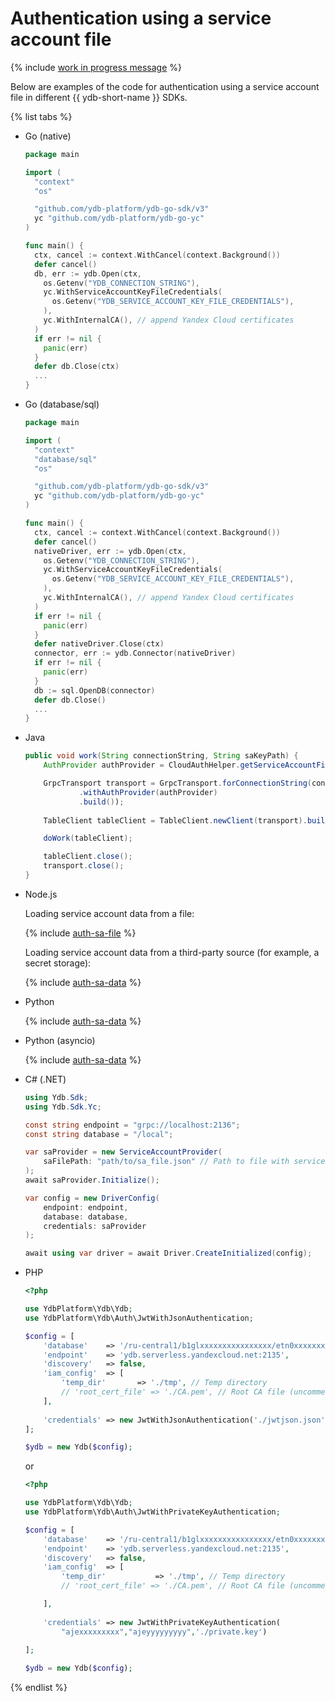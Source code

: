 # Authentication using a service account file

{% include [work in progress message](_includes/addition.md) %}

Below are examples of the code for authentication using a service account file in different {{ ydb-short-name }} SDKs.

{% list tabs %}

- Go (native)

  ```go
  package main

  import (
    "context"
    "os"

    "github.com/ydb-platform/ydb-go-sdk/v3"
    yc "github.com/ydb-platform/ydb-go-yc"
  )

  func main() {
    ctx, cancel := context.WithCancel(context.Background())
    defer cancel()
    db, err := ydb.Open(ctx,
      os.Getenv("YDB_CONNECTION_STRING"),
      yc.WithServiceAccountKeyFileCredentials(
        os.Getenv("YDB_SERVICE_ACCOUNT_KEY_FILE_CREDENTIALS"),
      ),
      yc.WithInternalCA(), // append Yandex Cloud certificates
    )
    if err != nil {
      panic(err)
    }
    defer db.Close(ctx) 
    ...
  }
  ```

- Go (database/sql)

  ```go
  package main

  import (
    "context"
    "database/sql"
    "os"

    "github.com/ydb-platform/ydb-go-sdk/v3"
    yc "github.com/ydb-platform/ydb-go-yc"
  )

  func main() {
    ctx, cancel := context.WithCancel(context.Background())
    defer cancel()
    nativeDriver, err := ydb.Open(ctx,
      os.Getenv("YDB_CONNECTION_STRING"),
      yc.WithServiceAccountKeyFileCredentials(
        os.Getenv("YDB_SERVICE_ACCOUNT_KEY_FILE_CREDENTIALS"),
      ),
      yc.WithInternalCA(), // append Yandex Cloud certificates
    )
    if err != nil {
      panic(err)
    }
    defer nativeDriver.Close(ctx) 
    connector, err := ydb.Connector(nativeDriver)
    if err != nil {
      panic(err)
    }
    db := sql.OpenDB(connector)
    defer db.Close()
    ...
  }
  ```

- Java

  ```java
  public void work(String connectionString, String saKeyPath) {
      AuthProvider authProvider = CloudAuthHelper.getServiceAccountFileAuthProvider(saKeyPath);

      GrpcTransport transport = GrpcTransport.forConnectionString(connectionString)
              .withAuthProvider(authProvider)
              .build());
      
      TableClient tableClient = TableClient.newClient(transport).build();

      doWork(tableClient);

      tableClient.close();
      transport.close();
  }
  ```

- Node.js

  Loading service account data from a file:

  {% include [auth-sa-file](../../../../_includes/nodejs/auth-sa-file.md) %}

  Loading service account data from a third-party source (for example, a secret storage):

  {% include [auth-sa-data](../../../../_includes/nodejs/auth-sa-data.md) %}

- Python

  {% include [auth-sa-data](../../../../_includes/python/auth-service-account.md) %}

- Python (asyncio)

  {% include [auth-sa-data](../../../../_includes/python/async/auth-service-account.md) %}

- C# (.NET)

  ```C#
  using Ydb.Sdk;
  using Ydb.Sdk.Yc;

  const string endpoint = "grpc://localhost:2136";
  const string database = "/local";

  var saProvider = new ServiceAccountProvider(
      saFilePath: "path/to/sa_file.json" // Path to file with service account JSON info);
  );
  await saProvider.Initialize();

  var config = new DriverConfig(
      endpoint: endpoint,
      database: database,
      credentials: saProvider
  );

  await using var driver = await Driver.CreateInitialized(config);
  ```

- PHP

  ```php
  <?php

  use YdbPlatform\Ydb\Ydb;
  use YdbPlatform\Ydb\Auth\JwtWithJsonAuthentication;

  $config = [
      'database'    => '/ru-central1/b1glxxxxxxxxxxxxxxxx/etn0xxxxxxxxxxxxxxxx',
      'endpoint'    => 'ydb.serverless.yandexcloud.net:2135',
      'discovery'   => false,
      'iam_config'  => [
          'temp_dir'       => './tmp', // Temp directory
          // 'root_cert_file' => './CA.pem', // Root CA file (uncomment for dedicated server)ы
      ],
              
      'credentials' => new JwtWithJsonAuthentication('./jwtjson.json')
  ];

  $ydb = new Ydb($config);
  ```
  
  or

  ```php
  <?php

  use YdbPlatform\Ydb\Ydb;
  use YdbPlatform\Ydb\Auth\JwtWithPrivateKeyAuthentication;

  $config = [
      'database'    => '/ru-central1/b1glxxxxxxxxxxxxxxxx/etn0xxxxxxxxxxxxxxxx',
      'endpoint'    => 'ydb.serverless.yandexcloud.net:2135',
      'discovery'   => false,
      'iam_config'  => [
          'temp_dir'           => './tmp', // Temp directory
          // 'root_cert_file' => './CA.pem', // Root CA file (uncomment for dedicated server)

      ],
      
      'credentials' => new JwtWithPrivateKeyAuthentication(
          "ajexxxxxxxxx","ajeyyyyyyyyy",'./private.key')
          
  ];

  $ydb = new Ydb($config);
  ```

{% endlist %}
